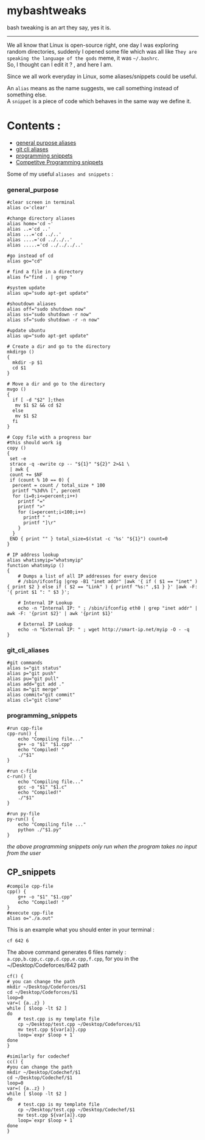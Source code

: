 # mybashtweaks

bash tweaking is an art they say, yes it is.

---

We all know that Linux is open-source right, one day I was exploring random directories, suddenly I opened some file which was all like `They are speaking the language of the gods` meme, it was `~/.bashrc`.  
So, I thought can I edit it ? , and here I am.

Since we all work everyday in Linux, some aliases/snippets could be useful.

An `alias` means as the name suggests, we call something instead of something else.  
A `snippet` is a piece of code which behaves in the same way we define it.

# Contents :

- [general purpose aliases](#general_purpose)
- [git cli aliases](#git_cli_aliases)
- [programming snippets](#programming_snippets)
- [Competitve Programming snippets](#CP_snippets)

Some of my useful `aliases and snippets` :

### general_purpose

```shell
#clear screen in terminal
alias c='clear'
```

```shell
#change directory aliases
alias home='cd ~'
alias ..='cd ..'
alias ...='cd ../..'
alias ....='cd ../../..'
alias .....='cd ../../../..'
```

```shell
#go instead of cd
alias go="cd"
```

```shell
# find a file in a directory
alias f="find . | grep "
```

```shell
#system update
alias up="sudo apt-get update"
```

```shell
#shoutdown aliases
alias off="sudo shutdown now"
alias ss="sudo shutdown -r now"
alias sf="sudo shutdown -r -n now"
```

```shell
#update ubuntu
alias up="sudo apt-get update"
```

```shell
# Create a dir and go to the directory
mkdirgo ()
{
  mkdir -p $1
  cd $1
}
```

```shell
# Move a dir and go to the directory
mvgo ()
{
  if [ -d "$2" ];then
   mv $1 $2 && cd $2
  else
   mv $1 $2
  fi
}
```

```shell
# Copy file with a progress bar
#this should work ig
copy ()
{
 set -e
 strace -q -ewrite cp -- "${1}" "${2}" 2>&1 \
 | awk {
 count += $NF
 if (count % 10 == 0) {
  percent = count / total_size * 100
  printf "%3d%% [", percent
  for (i=0;i<=percent;i++)
    printf "="
    printf ">"
    for (i=percent;i<100;i++)
      printf " "
      printf "]\r"
    }
  }
 END { print "" } total_size=$(stat -c '%s' "${1}") count=0
}
```

```shell
# IP address lookup
alias whatismyip="whatsmyip"
function whatsmyip ()
{
	# Dumps a list of all IP addresses for every device
	# /sbin/ifconfig |grep -B1 "inet addr" |awk '{ if ( $1 == "inet" ) { print $2 } else if ( $2 == "Link" ) { printf "%s:" ,$1 } }' |awk -F: '{ print $1 ": " $3 }';

	# Internal IP Lookup
	echo -n "Internal IP: " ; /sbin/ifconfig eth0 | grep "inet addr" | awk -F: '{print $2}' | awk '{print $1}'

	# External IP Lookup
	echo -n "External IP: " ; wget http://smart-ip.net/myip -O - -q
}
```

### git_cli_aliases

```shell
#git commands
alias s="git status"
alias p="git push"
alias pu="git pull"
alias add="git add ."
alias m="git merge"
alias commit="git commit"
alias cl="git clone"
```

### programming_snippets

```shell
#run cpp-file
cpp-run() {
    echo "Compiling file..."
    g++ -o "$1" "$1.cpp"
    echo "Compiled! "
    ./"$1"
}
```

```shell
#run c-file
c-run() {
    echo "Compiling file..."
    gcc -o "$1" "$1.c"
    echo "Compiled!"
    ./"$1"
}
```

```shell
#run py-file
py-run() {
    echo "Compiling file ..."
    python ./"$1.py"
}
```

_the above programming snippets only run when the program takes no input from the user_

## CP_snippets

```shell
#compile cpp-file
cpp() {
    g++ -o "$1" "$1.cpp"
    echo "Compiled! "
}
#execute cpp-file
alias o="./a.out"
```

This is an example what you should enter in your terminal :

```bash
cf 642 6
```

The above command generates 6 files namely : `a.cpp,b.cpp,c.cpp,d.cpp,e.cpp,f.cpp`,  for you in the ~/Desktop/Codeforces/642 path

```shell
cf() {
# you can change the path
mkdir ~/Desktop/Codeforces/$1
cd ~/Desktop/Codeforces/$1
loop=0 
var=( {a..z} )
while [ $loop -lt $2 ] 
do
	# test.cpp is my template file
	cp ~/Desktop/test.cpp ~/Desktop/Codeforces/$1 
	mv test.cpp ${var[a]}.cpp
	loop=`expr $loop + 1` 
done 
}
```

```shell
#similarly for codechef
cc() {
#you can change the path
mkdir ~/Desktop/Codechef/$1
cd ~/Desktop/Codechef/$1
loop=0 
var=( {a..z} )
while [ $loop -lt $2 ] 
do
	# test.cpp is my template file
	cp ~/Desktop/test.cpp ~/Desktop/Codechef/$1 
	mv test.cpp ${var[a]}.cpp
	loop=`expr $loop + 1` 
done 
}
```
